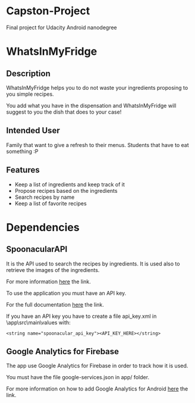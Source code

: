 # Capston-Project
Final project for Udacity Android nanodegree

# WhatsInMyFridge
## Description
WhatsInMyFridge helps you to do not waste your ingredients proposing to you simple recipes.

You add what you have in the dispensation and WhatsInMyFridge will suggest to you the dish that does to your case!

## Intended User
Family that want to give a refresh to their menus. Students that have to eat something :P

## Features
- Keep a list of ingredients and keep track of it
- Propose recipes based on the ingredients
- Search recipes by name
- Keep a list of favorite recipes

# Dependencies
## SpoonacularAPI
It is the API used to search the recipes by ingredients. It is used also to retrieve the images of the ingredients.

For more information [here](https://spoonacular.com/food-api) the link.

To use the application you must have an API key.

For the full documentation [here](https://market.mashape.com/spoonacular/recipe-food-nutrition) the link.

If you have an API key you have to create a file api_key.xml in \app\src\main\values with:

`<string name="spoonacular_api_key"><API_KEY_HERE></string>`

## Google Analytics for Firebase
The app use Google Analytics for Firebase in order to track how it is used.

You must have the file google-services.json in app/ folder.

For more information on how to add Google Analytics for Android [here](https://firebase.google.com/docs/analytics/android/start/) the link.
